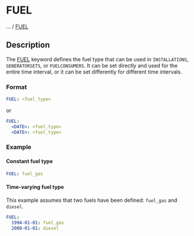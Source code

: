 # FUEL

... /
[FUEL](/about/references/keywords/FUEL.md)

## Description

The [FUEL](/about/references/keywords/FUEL.md) keyword defines the fuel type that can be used in
`INSTALLATIONS`, `GENERATORSETS`, or `FUELCONSUMERS`.
It can be set directly and used for the entire time interval, or it can be set differently for different time intervals.

### Format

~~~~~~~~yaml
FUEL: <fuel_type>
~~~~~~~~

or

~~~~~~~~yaml
FUEL:
  <DATE>: <fuel_type>
  <DATE>: <fuel_type>
~~~~~~~~

### Example

#### Constant fuel type

~~~~~~~~yaml
FUEL: fuel_gas
~~~~~~~~

#### Time-varying fuel type

This example assumes that two fuels have been defined: `fuel_gas` and `diesel`.

~~~~~~~~yaml
FUEL:
  1994-01-01: fuel_gas
  2000-01-01: diesel
~~~~~~~~
